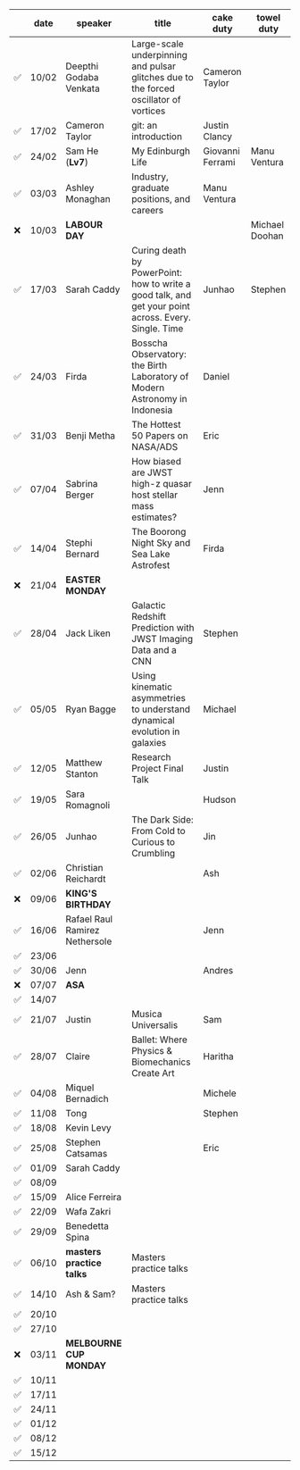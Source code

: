 |       | date  | speaker                       | title                         | cake duty                     | towel duty
| ----- | ----- | ----------------------------- | ----------------------------- | ----------------------------- | ----------------------------- |
| ✅    | 10/02 | Deepthi Godaba Venkata        | Large-scale underpinning and pulsar glitches due to the forced oscillator of vortices | Cameron Taylor                |                               |
| ✅    | 17/02 | Cameron Taylor                | git: an introduction          | Justin Clancy                 |                               |
| ✅    | 24/02 | Sam He              (**Lv7**) | My Edinburgh Life             | Giovanni Ferrami              | Manu Ventura                  |
| ✅    | 03/03 | Ashley Monaghan               | Industry, graduate positions, and careers | Manu Ventura                  |                               |
| ❌    | 10/03 | **LABOUR DAY**                |                               |                               | Michael Doohan                |
| ✅    | 17/03 | Sarah Caddy                   | Curing death by PowerPoint: how to write a good talk, and get your point across. Every. Single. Time  |    Junhao                           | Stephen                |
| ✅    | 24/03 | Firda                         | Bosscha Observatory: the Birth Laboratory of Modern Astronomy in Indonesia  |       Daniel                       |                               |
| ✅    | 31/03 | Benji Metha                   | The Hottest 50 Papers on NASA/ADS |                      Eric         |                               |
| ✅    | 07/04 | Sabrina Berger                | How biased are JWST high-z quasar host stellar mass estimates? |       Jenn                        |                               |
| ✅    | 14/04 | Stephi Bernard                | The Boorong Night Sky and Sea Lake Astrofest |                   Firda            |                               |
| ❌    | 21/04 | **EASTER MONDAY**             |                               |                               |                               |
| ✅    | 28/04 | Jack Liken                    | Galactic Redshift Prediction with JWST Imaging Data and a CNN | Stephen                       |                               |
| ✅    | 05/05 | Ryan Bagge                    | Using kinematic asymmetries to understand dynamical evolution in galaxies | Michael                       |                               |
| ✅    | 12/05 | Matthew Stanton               | Research Project Final Talk   | Justin                        |                               |
| ✅    | 19/05 | Sara Romagnoli                |                               | Hudson                        |                               |
| ✅    | 26/05 | Junhao                        | The Dark Side: From Cold to Curious to Crumbling | Jin                           |                               |
| ✅    | 02/06 | Christian Reichardt           |                               | Ash                           |                               |
| ❌    | 09/06 | **KING'S BIRTHDAY**           |                               |                               |                               |
| ✅    | 16/06 | Rafael Raul Ramirez Nethersole |                               | Jenn                         |                               |
| ✅    | 23/06 |                               |                               |                               |                               |
| ✅    | 30/06 | Jenn                          |                               | Andres                        |                               |
| ❌    | 07/07 | **ASA**                       |                               |                               |                               |
| ✅    | 14/07 |                               |                               |                               |                               |
| ✅    | 21/07 | Justin                        | Musica Universalis            | Sam                           |                               |
| ✅    | 28/07 | Claire                        | Ballet: Where Physics & Biomechanics Create Art | Haritha                       |                               |
| ✅    | 04/08 | Miquel Bernadich              |                               | Michele                       |                               |
| ✅    | 11/08 | Tong                          |                               | Stephen                       |                               |
| ✅    | 18/08 | Kevin Levy                    |                               |                               |                               |
| ✅    | 25/08 | Stephen Catsamas              |                               | Eric                          |                               |
| ✅    | 01/09 | Sarah Caddy                   |                               |                               |                               |
| ✅    | 08/09 |                               |                               |                               |                               |
| ✅    | 15/09 | Alice Ferreira                |                               |                               |                               |
| ✅    | 22/09 | Wafa Zakri                    |                               |                               |                               |
| ✅    | 29/09 | Benedetta Spina               |                               |                               |                               |
| ✅    | 06/10 | **masters practice talks**    | Masters practice talks        |                               |                               |
| ✅    | 14/10 | Ash & Sam?                    | Masters practice talks        |                               |                               |
| ✅    | 20/10 |                               |                               |                               |                               |
| ✅    | 27/10 |                               |                               |                               |                               |
| ❌    | 03/11 | **MELBOURNE CUP MONDAY**      |                               |                               |                               |
| ✅    | 10/11 |                               |                               |                               |                               |
| ✅    | 17/11 |                               |                               |                               |                               |
| ✅    | 24/11 |                               |                               |                               |                               |
| ✅    | 01/12 |                               |                               |                               |                               |
| ✅    | 08/12 |                               |                               |                               |                               |
| ✅    | 15/12 |                               |                               |                               |                               |
